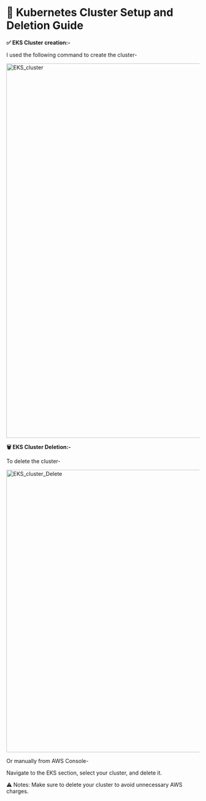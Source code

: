 # 🚀 **Kubernetes Cluster Setup and Deletion Guide**


**✅ EKS Cluster creation:-**

I used the following command to create the cluster-

<img width="1422" height="977" alt="EKS_cluster" src="https://github.com/user-attachments/assets/2d67f40f-78fc-4d28-baaa-8433037d2dbe" />




**🗑️ EKS Cluster Deletion:-**

To delete the cluster-

<img width="1482" height="737" alt="EKS_cluster_Delete" src="https://github.com/user-attachments/assets/3e53eea4-7019-4da4-b169-fb6b780f4c01" />


Or manually from AWS Console-

Navigate to the EKS section, select your cluster, and delete it.


⚠️ Notes:
Make sure to delete your cluster to avoid unnecessary AWS charges.
